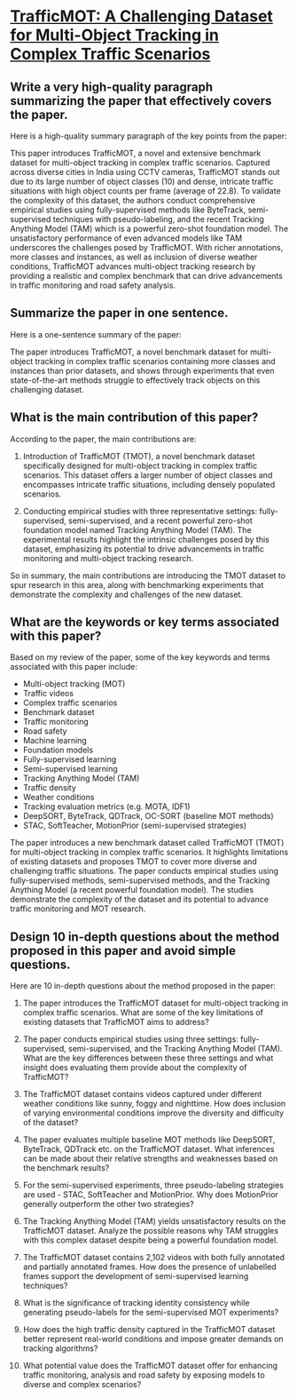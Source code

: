 # [TrafficMOT: A Challenging Dataset for Multi-Object Tracking in Complex   Traffic Scenarios](https://arxiv.org/abs/2311.18839)

## Write a very high-quality paragraph summarizing the paper that effectively covers the paper.

 Here is a high-quality summary paragraph of the key points from the paper:

This paper introduces TrafficMOT, a novel and extensive benchmark dataset for multi-object tracking in complex traffic scenarios. Captured across diverse cities in India using CCTV cameras, TrafficMOT stands out due to its large number of object classes (10) and dense, intricate traffic situations with high object counts per frame (average of 22.8). To validate the complexity of this dataset, the authors conduct comprehensive empirical studies using fully-supervised methods like ByteTrack, semi-supervised techniques with pseudo-labeling, and the recent Tracking Anything Model (TAM) which is a powerful zero-shot foundation model. The unsatisfactory performance of even advanced models like TAM underscores the challenges posed by TrafficMOT. With richer annotations, more classes and instances, as well as inclusion of diverse weather conditions, TrafficMOT advances multi-object tracking research by providing a realistic and complex benchmark that can drive advancements in traffic monitoring and road safety analysis.


## Summarize the paper in one sentence.

 Here is a one-sentence summary of the paper:

The paper introduces TrafficMOT, a novel benchmark dataset for multi-object tracking in complex traffic scenarios containing more classes and instances than prior datasets, and shows through experiments that even state-of-the-art methods struggle to effectively track objects on this challenging dataset.


## What is the main contribution of this paper?

 According to the paper, the main contributions are:

1. Introduction of TrafficMOT (TMOT), a novel benchmark dataset specifically designed for multi-object tracking in complex traffic scenarios. This dataset offers a larger number of object classes and encompasses intricate traffic situations, including densely populated scenarios. 

2. Conducting empirical studies with three representative settings: fully-supervised, semi-supervised, and a recent powerful zero-shot foundation model named Tracking Anything Model (TAM). The experimental results highlight the intrinsic challenges posed by this dataset, emphasizing its potential to drive advancements in traffic monitoring and multi-object tracking research.

So in summary, the main contributions are introducing the TMOT dataset to spur research in this area, along with benchmarking experiments that demonstrate the complexity and challenges of the new dataset.


## What are the keywords or key terms associated with this paper?

 Based on my review of the paper, some of the key keywords and terms associated with this paper include:

- Multi-object tracking (MOT)
- Traffic videos
- Complex traffic scenarios
- Benchmark dataset
- Traffic monitoring 
- Road safety
- Machine learning
- Foundation models
- Fully-supervised learning
- Semi-supervised learning 
- Tracking Anything Model (TAM)
- Traffic density
- Weather conditions
- Tracking evaluation metrics (e.g. MOTA, IDF1)
- DeepSORT, ByteTrack, QDTrack, OC-SORT (baseline MOT methods)
- STAC, SoftTeacher, MotionPrior (semi-supervised strategies)

The paper introduces a new benchmark dataset called TrafficMOT (TMOT) for multi-object tracking in complex traffic scenarios. It highlights limitations of existing datasets and proposes TMOT to cover more diverse and challenging traffic situations. The paper conducts empirical studies using fully-supervised methods, semi-supervised methods, and the Tracking Anything Model (a recent powerful foundation model). The studies demonstrate the complexity of the dataset and its potential to advance traffic monitoring and MOT research.


## Design 10 in-depth questions about the method proposed in this paper and avoid simple questions.

 Here are 10 in-depth questions about the method proposed in the paper:

1. The paper introduces the TrafficMOT dataset for multi-object tracking in complex traffic scenarios. What are some of the key limitations of existing datasets that TrafficMOT aims to address?

2. The paper conducts empirical studies using three settings: fully-supervised, semi-supervised, and the Tracking Anything Model (TAM). What are the key differences between these three settings and what insight does evaluating them provide about the complexity of TrafficMOT? 

3. The TrafficMOT dataset contains videos captured under different weather conditions like sunny, foggy and nighttime. How does inclusion of varying environmental conditions improve the diversity and difficulty of the dataset?

4. The paper evaluates multiple baseline MOT methods like DeepSORT, ByteTrack, QDTrack etc. on the TrafficMOT dataset. What inferences can be made about their relative strengths and weaknesses based on the benchmark results?

5. For the semi-supervised experiments, three pseudo-labeling strategies are used - STAC, SoftTeacher and MotionPrior. Why does MotionPrior generally outperform the other two strategies?

6. The Tracking Anything Model (TAM) yields unsatisfactory results on the TrafficMOT dataset. Analyze the possible reasons why TAM struggles with this complex dataset despite being a powerful foundation model.

7. The TrafficMOT dataset contains 2,102 videos with both fully annotated and partially annotated frames. How does the presence of unlabelled frames support the development of semi-supervised learning techniques?

8. What is the significance of tracking identity consistency while generating pseudo-labels for the semi-supervised MOT experiments?

9. How does the high traffic density captured in the TrafficMOT dataset better represent real-world conditions and impose greater demands on tracking algorithms?

10. What potential value does the TrafficMOT dataset offer for enhancing traffic monitoring, analysis and road safety by exposing models to diverse and complex scenarios?
